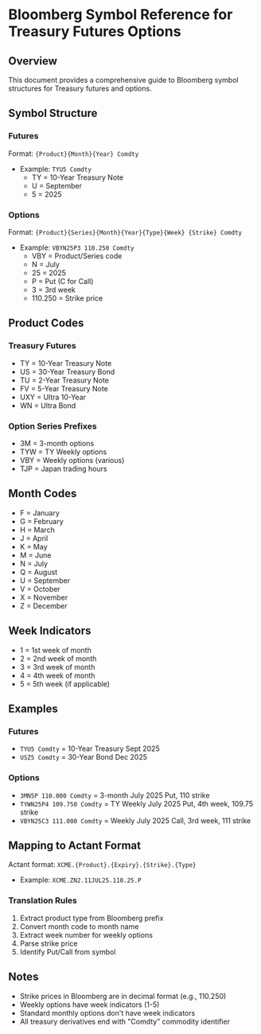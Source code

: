 # Bloomberg Symbol Reference for Treasury Futures Options

## Overview
This document provides a comprehensive guide to Bloomberg symbol structures for Treasury futures and options.

## Symbol Structure

### Futures
Format: `{Product}{Month}{Year} Comdty`
- Example: `TYU5 Comdty`
  - TY = 10-Year Treasury Note
  - U = September
  - 5 = 2025

### Options
Format: `{Product}{Series}{Month}{Year}{Type}{Week} {Strike} Comdty`
- Example: `VBYN25P3 110.250 Comdty`
  - VBY = Product/Series code
  - N = July
  - 25 = 2025
  - P = Put (C for Call)
  - 3 = 3rd week
  - 110.250 = Strike price

## Product Codes

### Treasury Futures
- TY = 10-Year Treasury Note
- US = 30-Year Treasury Bond
- TU = 2-Year Treasury Note
- FV = 5-Year Treasury Note
- UXY = Ultra 10-Year
- WN = Ultra Bond

### Option Series Prefixes
- 3M = 3-month options
- TYW = TY Weekly options
- VBY = Weekly options (various)
- TJP = Japan trading hours

## Month Codes
- F = January
- G = February  
- H = March
- J = April
- K = May
- M = June
- N = July
- Q = August
- U = September
- V = October
- X = November
- Z = December

## Week Indicators
- 1 = 1st week of month
- 2 = 2nd week of month
- 3 = 3rd week of month
- 4 = 4th week of month
- 5 = 5th week (if applicable)

## Examples

### Futures
- `TYU5 Comdty` = 10-Year Treasury Sept 2025
- `USZ5 Comdty` = 30-Year Bond Dec 2025

### Options
- `3MN5P 110.000 Comdty` = 3-month July 2025 Put, 110 strike
- `TYWN25P4 109.750 Comdty` = TY Weekly July 2025 Put, 4th week, 109.75 strike
- `VBYN25C3 111.000 Comdty` = Weekly July 2025 Call, 3rd week, 111 strike

## Mapping to Actant Format

Actant format: `XCME.{Product}.{Expiry}.{Strike}.{Type}`
- Example: `XCME.ZN2.11JUL25.110.25.P`

### Translation Rules
1. Extract product type from Bloomberg prefix
2. Convert month code to month name
3. Extract week number for weekly options
4. Parse strike price
5. Identify Put/Call from symbol

## Notes
- Strike prices in Bloomberg are in decimal format (e.g., 110.250)
- Weekly options have week indicators (1-5)
- Standard monthly options don't have week indicators
- All treasury derivatives end with "Comdty" commodity identifier 